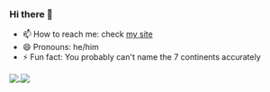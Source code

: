 ### Hi there 👋

<!-- - 🔭 I’m currently working on exams -->
- 📫 How to reach me: check [my site](https://nihaal.dev)
- 😄 Pronouns: he/him
- ⚡ Fun fact: You probably can't name the 7 continents accurately

<a href="https://github.com/nihaals">
  <img align="center" src="https://github-readme-stats.vercel.app/api?username=nihaals&show_icons=true&include_all_commits=true&count_private=true&hide=stars&custom_title=GitHub+Stats&theme=vue-dark" />
</a>
<a href="https://github.com/nihaals?tab=repositories">
  <img align="center" src="https://github-readme-stats.vercel.app/api/top-langs/?username=nihaals&langs_count=8&layout=compact&theme=vue-dark" />
</a>

<!-- - 🌱 I’m currently learning ... -->
<!-- - 👯 I’m looking to collaborate on ... -->
<!-- - 🤔 I’m looking for help with ... -->
<!-- - 💬 Ask me about ... -->
